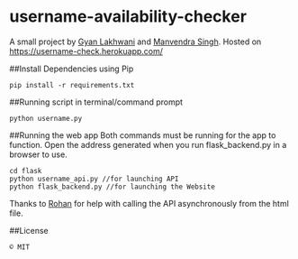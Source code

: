 # username-availability-checker
A small project by [Gyan Lakhwani](https://github.com/gyanl) and [Manvendra Singh](https://github.com/manu-chroma).
Hosted on https://username-check.herokuapp.com/

##Install Dependencies using Pip
```
pip install -r requirements.txt
```

##Running script in terminal/command prompt
```
python username.py
```

##Running the web app
Both commands must be running for the app to function. Open the address generated when you run flask_backend.py in a browser to use.
```
cd flask
python username_api.py //for launching API
python flask_backend.py //for launching the Website
```

Thanks to [Rohan](https://github.com/rhnvrm) for help with calling the API asynchronously from the html file.

##License
```
© MIT
```
